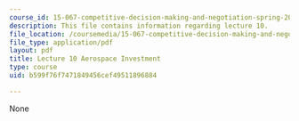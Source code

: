 ```yaml
---
course_id: 15-067-competitive-decision-making-and-negotiation-spring-2011
description: This file contains information regarding lecture 10.
file_location: /coursemedia/15-067-competitive-decision-making-and-negotiation-spring-2011/b599f76f7471849456cef49511896884_MIT15_067S11_lec10.pdf
file_type: application/pdf
layout: pdf
title: Lecture 10 Aerospace Investment
type: course
uid: b599f76f7471849456cef49511896884

---
```

None